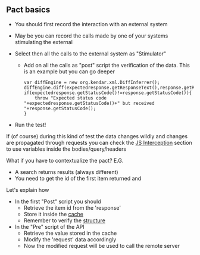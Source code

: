 
## Pact basics

* You should first record the interaction with an external system
* May be you can record the calls made by one of your systems stimulating the external

* Select then all the calls to the external system as "Stimulator"
  * Add on all the calls as "post" script the verification of the data. This is an example but you can go deeper

        var diffEngine = new org.kendar.xml.DiffInferrer();
        diffEngine.diff(expectedresponse.getResponseText(),response.getResponseText());
        if(expectedresponse.getStatusCode()!=response.getStatusCode()){
            throw "Expected status code "+expectedresponse.getStatusCode()+" but received "+response.getStatusCode();
        }
* Run the test!

If (of course) during this kind of test the data changes wildly and changes are propagated
through requests you can check the [JS Interception](replayer.md) section to use variables 
inside the bodies/query/headers

What if you have to contextualize the pact? E.G.

* A search returns results (always different)
* You need to get the id of the first item returned and


Let's explain how


* In the first "Post" script you should 
	* Retrieve the item id from the 'response'
	* Store it inside the [cache](replayer.md)
	* Remember to verify the [structure](replayer.md)
* In the "Pre" script of the API
	* Retrieve the value stored in the cache 
	* Modify the 'request' data accordingly
	* Now the modified request will be used to call the remote server

